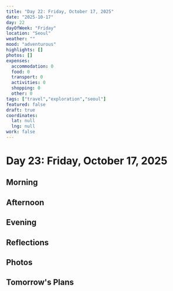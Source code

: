 ```yaml
---
title: "Day 22: Friday, October 17, 2025"
date: "2025-10-17"
day: 22
dayOfWeek: "Friday"
location: "Seoul"
weather: ""
mood: "adventurous"
highlights: []
photos: []
expenses:
  accommodation: 0
  food: 0
  transport: 0
  activities: 0
  shopping: 0
  other: 0
tags: ["travel","exploration","seoul"]
featured: false
draft: true
coordinates:
  lat: null
  lng: null
work: false
---
```

# Day 23: Friday, October 17, 2025

## Morning

## Afternoon

## Evening

## Reflections

## Photos

## Tomorrow's Plans
